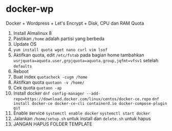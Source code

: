 # docker-wp
Docker + Wordpress + Let's Encrypt + Disk, CPU dan RAM Quota

1. Install Almalinux 8
2. Pastikan `/home` adalah partisi yang berbeda
3. Update OS
4. `yum install quota wget nano curl vim lsof`
4. Aktifkan quota, edit `/etc/fstab` pada bagian home tambahkan `usrjquota=aquota.user,grpjquota=aquota.group,jqfmt=vfsv1` setelah `defaults`
5. Reboot
6. Buat index `quotacheck -cugm /home`
7. Aktifkan quota `quotaon -v /home/`
8. Cek quota `quotaon -ap`
9. Install docker `dnf config-manager --add-repo=https://download.docker.com/linux/centos/docker-ce.repo` `dnf install docker-ce docker-ce-cli containerd.io docker-compose-plugin git`
10. Enable service `systemctl enable docker` `systemctl start docker`
10. Jalankan `/home/setup.sh` untuk install dan `delete.sh` untuk hapus
11. JANGAN HAPUS FOLDER TEMPLATE
